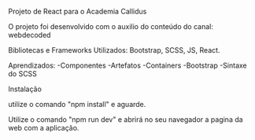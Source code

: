 Projeto de React para o Academia Callidus

O projeto foi desenvolvido com o auxilio do conteúdo do canal: webdecoded


Bibliotecas e Frameworks Utilizados: Bootstrap, SCSS, JS, React.

Aprendizados:
-Componentes
-Artefatos
-Containers
-Bootstrap
-Sintaxe do SCSS


Instalação

utilize o comando "npm install" e aguarde.

Utilize o comando "npm run dev" e abrirá no seu navegador a pagina da web com a aplicação.
